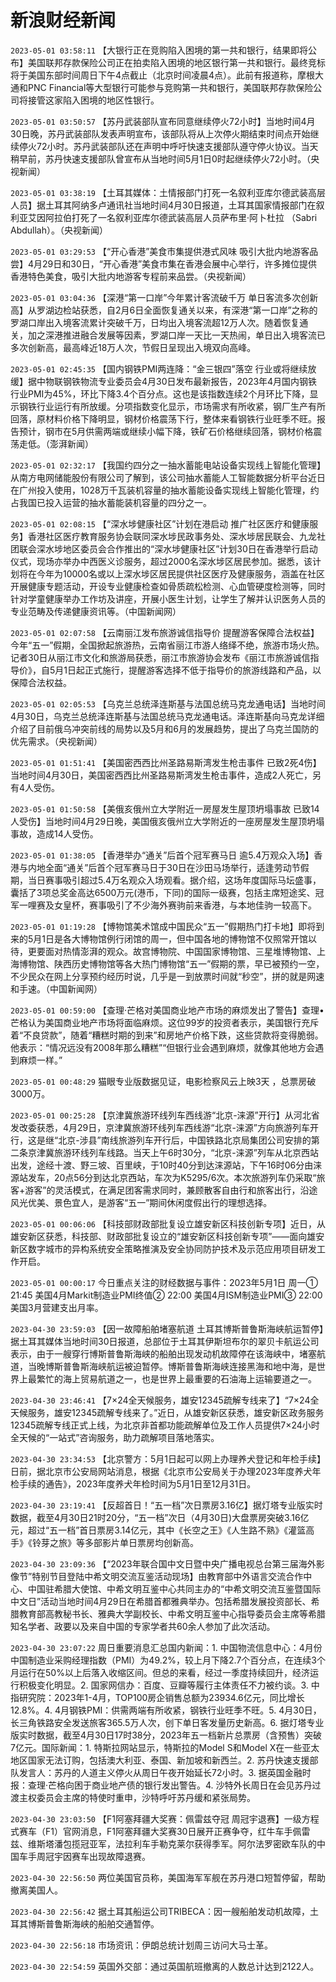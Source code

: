 # 新浪财经新闻
`2023-05-01 03:58:11` 【大银行正在竞购陷入困境的第一共和银行，结果即将公布】美国联邦存款保险公司正在拍卖陷入困境的地区银行第一共和银行。最终竞标将于美国东部时间周日下午4点截止（北京时间凌晨4点）。此前有报道称，摩根大通和PNC Financial等大型银行可能参与竞购第一共和银行，美国联邦存款保险公司将接管这家陷入困境的地区性银行。

`2023-05-01 03:50:57` 【苏丹武装部队宣布同意继续停火72小时】当地时间4月30日晚，苏丹武装部队发表声明宣布，该部队将从上次停火期结束时间点开始继续停火72小时。苏丹武装部队还在声明中呼吁快速支援部队遵守停火协议。当天稍早前，苏丹快速支援部队曾宣布从当地时间5月1日0时起继续停火72小时。（央视新闻）

`2023-05-01 03:38:19` 【土耳其媒体：土情报部门打死一名叙利亚库尔德武装高层人员】据土耳其阿纳多卢通讯社当地时间4月30日报道，土耳其国家情报部门在叙利亚艾因阿拉伯打死了一名叙利亚库尔德武装高层人员萨布里·阿卜杜拉 （Sabri Abdullah）。（央视新闻）

`2023-05-01 03:29:53` 【“开心香港”美食市集提供港式风味 吸引大批内地游客品尝】4月29日和30日，“开心香港”美食市集在香港会展中心举行，许多摊位提供香港特色美食，吸引大批内地游客专程前来品尝。（央视新闻）

`2023-05-01 03:04:36` 【深港“第一口岸”今年累计客流破千万 单日客流多次创新高】从罗湖边检站获悉，自2月6日全面恢复通关以来，有深港“第一口岸”之称的罗湖口岸出入境客流累计突破千万，日均出入境客流超12万人次。随着恢复通关，加之深港推进融合发展等因素，罗湖口岸一天比一天热闹，单日出入境客流已多次创新高，最高峰近18万人次，节假日呈现出入境双向高峰。

`2023-05-01 02:45:35` 【国内钢铁PMI两连降：“金三银四”落空 行业或将继续放缓】据中物联钢铁物流专业委员会4月30日发布最新报告，2023年4月国内钢铁行业PMI为45%，环比下降3.4个百分点。这也是该指数连续2个月环比下降，显示钢铁行业运行有所放缓。分项指数变化显示，市场需求有所收紧，钢厂生产有所回落，原材料价格下降明显，钢材价格震荡下行，整体来看钢铁行业旺季不旺。报告预计，钢市在5月供需两端或继续小幅下降，铁矿石价格继续回落，钢材价格震荡走低。（澎湃新闻）

`2023-05-01 02:32:17` 【我国约四分之一抽水蓄能电站设备实现线上智能化管理】从南方电网储能股份有限公司了解到，该公司抽水蓄能人工智能数据分析平台近日在广州投入使用，1028万千瓦装机容量的抽水蓄能设备实现线上智能化管理，约占我国已投入运营的抽水蓄能装机容量的四分之一。

`2023-05-01 02:08:15` 【“深水埗健康社区”计划在港启动 推广社区医疗和健康服务】香港社区医疗教育服务协会联同深水埗民政事务处、深水埗居民联会、九龙社团联会深水埗地区委员会合作推出的“深水埗健康社区”计划30日在香港举行启动仪式，现场亦举办中西医义诊服务，超过2000名深水埗区居民参加。据悉，该计划将在今年为10000名或以上深水埗区居民提供社区医疗及健康服务，涵盖在社区开展健康专题活动，开设专业健康检查如骨质疏松检测、心血管硬度检测等，同时针对学童健康举办工作坊及讲座，开展小医生计划，让学生了解并认识医务人员的专业范畴及传递健康资讯等。（中国新闻网）

`2023-05-01 02:07:58` 【云南丽江发布旅游诚信指导价 提醒游客保障合法权益】今年“五一”假期，全国掀起旅游热，云南省丽江市游人络绎不绝，旅游市场火热。记者30日从丽江市文化和旅游局获悉，丽江市旅游协会发布《丽江市旅游诚信指导价》，自5月1日起正式施行，提醒游客选择不低于指导价的旅游线路和产品，以保障合法权益。

`2023-05-01 02:05:53` 【乌克兰总统泽连斯基与法国总统马克龙通电话】当地时间4月30日，乌克兰总统泽连斯基与法国总统马克龙通电话。泽连斯基向马克龙详细介绍了目前俄乌冲突前线的局势以及5月和6月的发展趋势，提出了乌克兰国防的优先需求。（央视新闻）

`2023-05-01 01:51:41` 【美国密西西比州圣路易斯湾发生枪击事件 已致2死4伤】当地时间4月30日，美国密西西比州圣路易斯湾发生枪击事件，造成2人死亡，另有4人受伤。

`2023-05-01 01:50:58` 【美俄亥俄州立大学附近一房屋发生屋顶坍塌事故 已致14人受伤】当地时间4月29日晚，美国俄亥俄州立大学附近的一座房屋发生屋顶坍塌事故，造成14人受伤。

`2023-05-01 01:38:05` 【香港举办“通关”后首个冠军赛马日 逾5.4万观众入场】香港与内地全面“通关”后首个冠军赛马日于30日在沙田马场举行，适逢劳动节假期，当日赛事吸引超过5.4万名观众入场观看。据介绍，这场年度国际马坛盛事，囊括了3项总奖金高达6500万元(港币，下同)的国际一级赛，包括主席短途奖、冠军一哩赛及女皇杯，赛事吸引了不少海外赛驹前来香港，与本地佳驹一较高下。

`2023-05-01 01:19:28` 【博物馆美术馆成中国民众“五一”假期热门打卡地】即将到来的5月1日是各大博物馆例行闭馆的周一，但中国各地的博物馆不仅照常开馆以待，更要面对热情澎湃的观众。故宫博物院、中国国家博物馆、三星堆博物馆、上海博物馆、陕西历史博物馆等各大热门博物馆“五一”假期的票，早已被预约一空，不少民众在网上分享预约经历时说，几乎是一到放票时间就“秒空”，拼的就是网速和手速。（中国新闻网）

`2023-05-01 00:59:00` 【查理·芒格对美国商业地产市场的麻烦发出了警告】查理•芒格认为美国商业地产市场将面临麻烦。这位99岁的投资者表示，美国银行充斥着“不良贷款”，随着“糟糕时期的到来”和房地产价格下跌，这些贷款将变得脆弱。他表示：“情况远没有2008年那么糟糕”“但银行业会遇到麻烦，就像其他地方会遇到麻烦一样。”

`2023-05-01 00:48:29` 猫眼专业版数据见证，电影检察风云上映3天 ，总票房破3000万。

`2023-05-01 00:25:28` 【京津冀旅游环线列车西线游“北京-涞源”开行】从河北省发改委获悉，4月29日，京津冀旅游环线列车西线游“北京-涞源”方向旅游列车开行，这是继“北京-涉县”南线旅游列车开行后，中国铁路北京局集团公司安排的第二条京津冀旅游环线列车线路。当天上午6时30分，“北京-涞源”列车从北京西站出发，途经十渡、野三坡、百里峡，于10时40分到达涞源站，下午16时06分由涞源站发车，20点56分到达北京西站，车次为K5295/6次。本次旅游列车仍采取“旅客+游客”的灵活模式，在满足团客需求同时，兼顾散客自由行和旅客出行，沿途风光优美、景色宜人，是游客“五一”期间休闲度假出行的理想选择。

`2023-05-01 00:06:06` 【科技部财政部批复设立雄安新区科技创新专项】近日，从雄安新区获悉，科技部、财政部批复设立的“雄安新区科技创新专项”——面向雄安新区数字城市的异构系统安全策略推演及安全协同防护技术及示范应用项目研发工作开启。

`2023-05-01 00:00:17` 今日重点关注的财经数据与事件：2023年5月1日 周一① 21:45 美国4月Markit制造业PMI终值② 22:00 美国4月ISM制造业PMI③ 22:00 美国3月营建支出月率。

`2023-04-30 23:59:03` 【因一故障船舶堵塞航道 土耳其博斯普鲁斯海峡航运暂停】据土耳其媒体当地时间30日报道，总部位于土耳其伊斯坦布尔的翠贝卡航运公司表示，由于一艘穿行博斯普鲁斯海峡的船舶出现发动机故障停在该海峡中，堵塞航道，当晚博斯普鲁斯海峡航运被迫暂停。博斯普鲁斯海峡连接黑海和地中海，是世界上最繁忙的海上贸易航道之一，也是世界上最重要的石油海上运输要道之一。

`2023-04-30 23:46:41` 【7×24全天候服务，雄安12345疏解专线来了】“7×24全天候服务，雄安12345疏解专线来了。”近日，从雄安新区获悉，雄安新区政务服务12345疏解专线正式上线，为北京非首都功能疏解单位及工作人员提供7×24小时全天候的“一站式”咨询服务，助力疏解项目落地落实。

`2023-04-30 23:34:53` 【北京警方：5月1日起可以网上办理养犬登记和年检手续】日前，据北京市公安局网站消息，根据《北京市公安局关于办理2023年度养犬年检手续的通告》，2023年度养犬年检时间为5月1日至12月31日。

`2023-04-30 23:19:41` 【反超首日！“五一档”次日票房3.16亿】据灯塔专业版实时数据，截至4月30日21时20分，“五一档”次日（4月30日)大盘票房突破3.16亿元，超过“五一档”首日票房3.14亿元，其中《长空之王》《人生路不熟》《灌篮高手》《铃芽之旅》等多部影片单日票房均创新高。

`2023-04-30 23:09:36` 【“2023年联合国中文日暨中央广播电视总台第三届海外影像节”特别节目登陆中希文明交流互鉴活动现场】由教育部中外语言交流合作中心、中国驻希腊大使馆、中希文明互鉴中心共同主办的“中希文明交流互鉴暨国际中文日”活动当地时间4月29日在希腊首都雅典举办。包括希腊发展投资部长、希腊教育部高教秘书长、雅典大学副校长、中希文明互鉴中心指导委员会主席等希腊知名学者、政要以及来自中国的专家学者共60余人参加了此次活动。

`2023-04-30 23:07:22` 周日重要消息汇总国内新闻：1. 中国物流信息中心：4月份中国制造业采购经理指数（PMI）为49.2%，较上月下降2.7个百分点，在连续3个月运行在50%以上后落入收缩区间。但总的来看，经过一季度持续回升，经济运行积极变化明显。2. 国家网信办：百度、豆瓣等履行主体责任不力被约谈。3. 中指研究院：2023年1-4月，TOP100房企销售总额为23934.6亿元，同比增长12.8%。4. 4月钢铁PMI：供需两端有所收紧，钢铁行业旺季不旺。5. 4月30日，长三角铁路安全发送旅客365.5万人次，创下单日客发量历史新高。6. 据灯塔专业版实时数据，截至4月30日17时38分，2023年五一档新片总票房（含预售）突破7亿元。国际新闻：1. 特斯拉网站显示，特斯拉的Model S和Model X在一些亚太地区国家无法订购，包括澳大利亚、泰国、新加坡和新西兰。2. 苏丹快速支援部队发言人：苏丹的人道主义停火从周日午夜开始延长72小时。3. 据英国金融时报：查理·芒格向困于商业地产债的银行发出警告。4. 沙特外长周日在会见苏丹过渡主权委员会主席的特使时重申，沙特呼吁苏丹缓和紧张局势。

`2023-04-30 23:03:50` 【F1阿塞拜疆大奖赛：佩雷兹夺冠 周冠宇退赛】一级方程式赛车（F1）官网消息，F1阿塞拜疆大奖赛30日展开正赛争夺，红牛车手佩雷兹、维斯塔潘包揽冠亚军，法拉利车手勒克莱尔获得季军。阿尔法罗密欧车队的中国车手周冠宇因赛车出现故障退赛。

`2023-04-30 22:56:50` 两位美国官员称，美国海军军舰在苏丹港口短暂停留，帮助撤离美国人。

`2023-04-30 22:56:42` 据土耳其船运公司TRIBECA：因一艘船舶发动机故障，土耳其博斯普鲁斯海峡的船舶交通暂停。

`2023-04-30 22:56:18` 市场资讯：伊朗总统计划周三访问大马士革。

`2023-04-30 22:54:59` 英国外交部：通过英国航班撤离的人数总计达到2122人。

